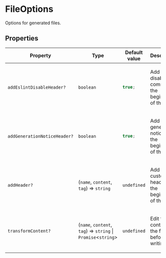 # FileOptions

Options for generated files.

## Properties

<table>
<thead>
<tr>
<th>Property</th>
<th>Type</th>
<th>Default value</th>
<th>Description</th>
</tr>
</thead>
<tbody>
<tr>
<td>

<a id="addeslintdisableheader"></a> `addEslintDisableHeader?`

</td>
<td>

`boolean`

</td>
<td>

```ts
true;
```

</td>
<td>

Add eslint-disable comment at the beginning of the file.

</td>
</tr>
<tr>
<td>

<a id="addgenerationnoticeheader"></a> `addGenerationNoticeHeader?`

</td>
<td>

`boolean`

</td>
<td>

```ts
true;
```

</td>
<td>

Add generation notice at the beginning of the file.

</td>
</tr>
<tr>
<td>

<a id="addheader"></a> `addHeader?`

</td>
<td>

(`name`, `content`, `tag`) => `string`

</td>
<td>

`undefined`

</td>
<td>

Add custom header at the beginning of the file.

</td>
</tr>
<tr>
<td>

<a id="transformcontent"></a> `transformContent?`

</td>
<td>

(`name`, `content`, `tag`) => `string` \| `Promise`\<`string`\>

</td>
<td>

`undefined`

</td>
<td>

Edit the content of the file before writing it.

</td>
</tr>
</tbody>
</table>
